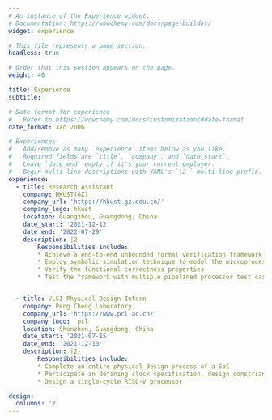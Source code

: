 ```yaml
---
# An instance of the Experience widget.
# Documentation: https://wowchemy.com/docs/page-builder/
widget: experience

# This file represents a page section.
headless: true

# Order that this section appears on the page.
weight: 40

title: Experience
subtitle:

# Date format for experience
#   Refer to https://wowchemy.com/docs/customization/#date-format
date_format: Jan 2006

# Experiences.
#   Add/remove as many `experience` items below as you like.
#   Required fields are `title`, `company`, and `date_start`.
#   Leave `date_end` empty if it's your current employer.
#   Begin multi-line descriptions with YAML's `|2-` multi-line prefix.
experience:
  - title: Research Assistant
    company: HKUST(GZ)
    company_url: 'https://hkust-gz.edu.cn/'
    company_logo: hkust
    location: Guangzhou, Guangdong, China
    date_start: '2021-12-12'
    date_end: '2022-07-29'
    description: |2-
        Responsibilities include:
        * Achieve a end-to-end unbounded formal verification framework for microprocessors
        * Employ symbolic simulation technique to model the microprocessor
        * Verify the functional correctness properties
        * Test the framework with multiple pipelined processor test cases


  - title: VLSI Physical Design Intern
    company: Peng Cheng Laboratory
    company_url: 'https://www.pcl.ac.cn/'
    company_logo:  pcl
    location: Shenzhen, Guangdong, China
    date_start: '2021-07-15'
    date_end: '2021-12-10'
    description: |2-
        Responsibilities include:
        * Complete an entire physical design process of a SoC
        * Participate in defining clock specification, design constriants  
        * Design a single-cycle RISC-V processor

design:
  columns: '2'
---
```

